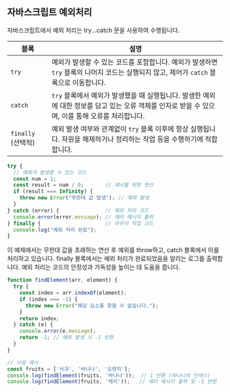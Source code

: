 ## 자바스크립트 예외처리

자바스크립트에서 예외 처리는 try...catch 문을 사용하여 수행됩니다. 

| 블록 | 설명 |
|------|------|
| `try` | 예외가 발생할 수 있는 코드를 포함합니다. 예외가 발생하면 `try` 블록의 나머지 코드는 실행되지 않고, 제어가 `catch` 블록으로 이동합니다. |
| `catch` | `try` 블록에서 예외가 발생했을 때 실행됩니다. 발생한 예외에 대한 정보를 담고 있는 오류 객체를 인자로 받을 수 있으며, 이를 통해 오류를 처리합니다. |
| `finally` (선택적) | 예외 발생 여부와 관계없이 `try` 블록 이후에 항상 실행됩니다. 자원을 해제하거나 정리하는 작업 등을 수행하기에 적합합니다. |


```js
try {
  // 예외가 발생할 수 있는 코드
  const num = 1;
  const result = num / 0;       // 예시를 위한 연산
  if (result === Infinity) {
    throw new Error("무한대 값 발생"); // 예외 발생
  }
} catch (error) {               // 예외 처리 코드
  console.error(error.message); // 에러 메시지 출력
} finally {                     // 마무리 작업 코드
  console.log("예외 처리 완료");
}
```

이 예제에서는 무한대 값을 초래하는 연산 후 예외를 throw하고, catch 블록에서 이를 처리하고 있습니다. finally 블록에서는 예외 처리가 완료되었음을 알리는 로그를 출력합니다. 예외 처리는 코드의 안정성과 가독성을 높이는 데 도움을 줍니다.

```js
function findElement(arr, element) {
  try {
    const index = arr.indexOf(element);
    if (index === -1) {
      throw new Error("해당 요소를 찾을 수 없습니다.");
    }
    return index;
  } catch (e) {
    console.error(e.message);
    return -1; // 예외 발생 시 -1 반환
  }
}

// 사용 예시
const fruits = ['사과', '바나나', '오렌지'];
console.log(findElement(fruits, '바나나'));  // 1 반환 (바나나의 인덱스)
console.log(findElement(fruits, '체리'));   // 에러 메시지 출력 및 -1 반환
```
